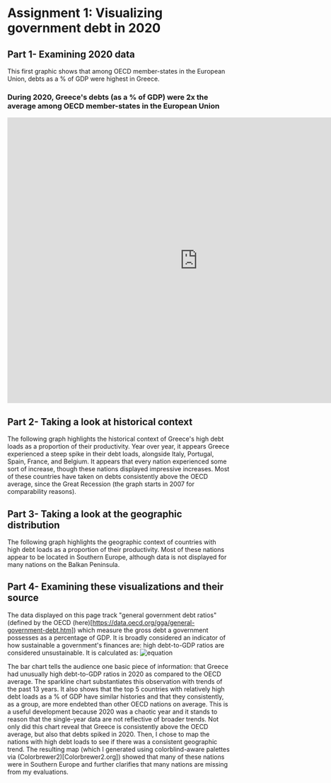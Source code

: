 # Assignment 1: Visualizing government debt in 2020

## Part 1- Examining 2020 data
This first graphic shows that among OECD member-states in the European Union, debts as a % of GDP were highest in Greece. 
### During 2020, Greece's debts (as a % of GDP) were 2x the average among OECD member-states in the European Union 

<iframe 
        src="https://data.oecd.org/chart/6Obi" 
        width="860" height="645" 
        style="border: 0" 
        mozallowfullscreen="true" 
        webkitallowfullscreen="true" 
        allowfullscreen="true"
        ><a 
            href="https://data.oecd.org/chart/6Obi" 
            target="_blank">OECD Chart: General government debt, Total, % of GDP, Annual, 2020
        </a
></iframe>

## Part 2- Taking a look at historical context
The following graph highlights the historical context of Greece's high debt loads as a proportion of their productivity. Year over year, it appears Greece experienced a steep spike in their debt loads, alongside Italy, Portugal, Spain, France, and Belgium. It appears that every nation experienced some sort of increase, though these nations displayed impressive increases. Most of these countries have taken on debts consistently above the OECD average, since the Great Recession (the graph starts in 2007 for comparability reasons).
<div class="flourish-embed flourish-chart" data-src="visualisation/11148552"><script src="https://public.flourish.studio/resources/embed.js"></script></div>

## Part 3- Taking a look at the geographic distribution
The following graph highlights the geographic context of countries with high debt loads as a proportion of their productivity. Most of these nations appear to be located in Southern Europe, although data is not displayed for many nations on the Balkan Peninsula.
<div class="flourish-embed flourish-map" data-src="visualisation/11152264"><script src="https://public.flourish.studio/resources/embed.js"></script></div>

## Part 4- Examining these visualizations and their source
The data displayed on this page track "general government debt ratios" (defined by the OECD (here)[https://data.oecd.org/gga/general-government-debt.htm]) which measure the gross debt a government possesses as a percentage of GDP. It is broadly considered an indicator of how sustainable a government's finances are: high debt-to-GDP ratios are considered unsustainable. It is calculated as:
![equation](https://latex.codecogs.com/svg.image?\frac{\textup{Currency&space;and&space;Deposits}&space;&plus;&space;\textup{Debt&space;Securities&space;and&space;Loans}&space;&plus;&space;\textup{Insurance,&space;Pensions,&space;and&space;Standardized&space;Guarantees}&space;&plus;&space;\textup{Other&space;Accounts&space;Payable}}{\textup{Gross&space;Domestic&space;Product})

The bar chart tells the audience one basic piece of information: that Greece had unusually high debt-to-GDP ratios in 2020 as compared to the OECD average. The sparkline chart substantiates this observation with trends of the past 13 years. It also shows that the top 5 countries with relatively high debt loads as a % of GDP have similar histories and that they consistently, as a group, are more endebted than other OECD nations on average. This is a useful development because 2020 was a chaotic year and it stands to reason that the single-year data are not reflective of broader trends. Not only did this chart reveal that Greece is consistently above the OECD average, but also that debts spiked in 2020. Then, I chose to map the nations with high debt loads to see if there was a consistent geographic trend. The resulting map (which I generated using colorblind-aware palettes via (Colorbrewer2)[Colorbrewer2.org]) showed that many of these nations were in Southern Europe and further clarifies that many nations are missing from my evaluations.



